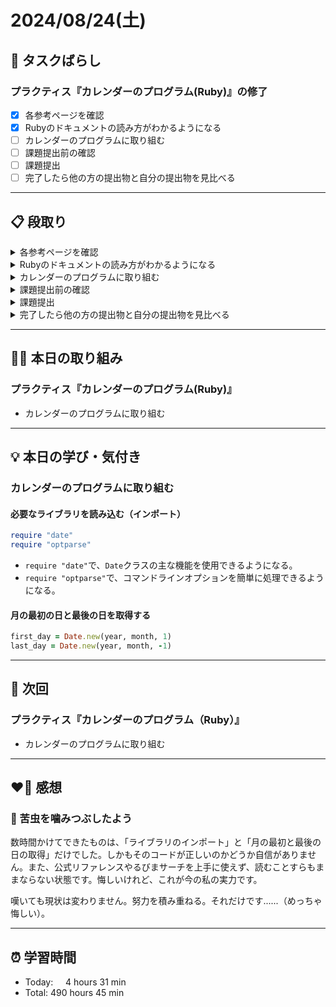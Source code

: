 # 2024/08/24(土)
## 🧩 タスクばらし
### プラクティス『カレンダーのプログラム(Ruby)』の修了
- [x] 各参考ページを確認
- [x] Rubyのドキュメントの読み方がわかるようになる
- [ ] カレンダーのプログラムに取り組む
- [ ] 課題提出前の確認
- [ ] 課題提出
- [ ] 完了したら他の方の提出物と自分の提出物を見比べる

---

## 📋 段取り
<details><summary>各参考ページを確認</summary>

- [x] [class Enumerator](https://docs.ruby-lang.org/ja/latest/class/Enumerator.html)
- [x] [library optparse](https://docs.ruby-lang.org/ja/latest/library/optparse.html)
- [x] [class Date](https://docs.ruby-lang.org/ja/latest/class/Date.html)
- [x] [rubyでコマンドを作る](https://bootcamp.fjord.jp/articles/40)
- [x] [コマンドライン引数・オプションの処理](https://bootcamp.fjord.jp/pages/251)
- [x] [プログラミングでよく使う英単語のまとめ【随時更新】 - Qiita](https://qiita.com/Ted-HM/items/7dde25dcffae4cdc7923)
- [x] [プログラミング初心者は変数名やメソッド名を略さない方がいいよ、という話 - give IT a try](https://blog.jnito.com/entry/2020/10/20/092724)
</details>


<details><summary>Rubyのドキュメントの読み方がわかるようになる</summary>

- [x] 『[Ruby公式リファレンスの読み方](https://www.youtube.com/watch?v=5lvECnh_PCg)』
- [x] 『[Rubyの公式リファレンスが読めるようになる本](https://zenn.dev/jnchito/books/how-to-read-ruby-reference)』
   - [x] Chapter 01 はじめに
   - [x] Chapter 02 ユースケースその1：ググって公式リファレンスにたどり着いた場合
   - [x] Chapter 03 ユースケースその2：クラスのメソッド一覧から目的のメソッドを探す場合
   - [x] Chapter 04 ユースケースその3：Rubyにはどんなクラスやモジュールがあるのか知りたい場合
   - [x] Chapter 05 ユースケースその4：わからない用語を調べたい場合
   - [x] Chapter 06 ユースケースその5：記号の意味を調べたい場合
   - [x] Chapter 07 ユースケースその6：Rubyの使い方や言語仕様を学びたい場合
   - [x] Chapter 08 ユースケースその7：公式リファレンスを横断的に検索したい場合
   - [x] Chapter 09 付録：Ruby on Railsの公式リファレンスについて
</details>


<details><summary>カレンダーのプログラムに取り組む</summary>

- [ ] カレンダーのプログラムを書く

**※ 分からない箇所が出てきたときは、以下のヒントを適宜参考にすること**
- [library optparse](https://docs.ruby-lang.org/ja/latest/library/optparse.html)
- [Date class](https://docs.ruby-lang.org/ja/latest/class/Date.html)
- [カレンダー課題のQ&A](https://bootcamp.fjord.jp/questions/tags/%E3%82%AB%E3%83%AC%E3%83%B3%E3%83%80%E3%83%BC?all=true)
- [【新人プログラマ応援】開発タスクをアサインされたらどういう手順で進めるべきか - Qiita](https://qiita.com/jnchito/items/017487cd882091494298)
- [セルフマネジメントの必須スキル「タスクばらし」そのポイント | Social Change!](https://kuranuki.sonicgarden.jp/archives/21981)
- [プログラミング初心者歓迎！「エラーが出ました。どうすればいいですか？」から卒業するための基本と極意（解説動画付き）](https://qiita.com/jnchito/items/056325421b7e36f02335)
- [🤔 わからないことをメンターや他の受講生に質問をする方法](https://bootcamp.fjord.jp/pages/use_the_question_room) 
</details>


<details><summary>課題提出前の確認</summary>

- [ ] [RubyTips - komagataのブログ](https://docs.komagata.org/tags/rubytips/)
- [ ] [初心者がRailsプロジェクトへの初PRする前に見るチェックリスト - komagataのブログ](https://docs.komagata.org/5676)
- [ ] [GitHubでコードを提出するときに気をつけること](https://bootcamp.fjord.jp/pages/info-for-github)
- [ ] [プログラミング初心者はgit commitする前に必ずdiffを自分でレビューするクセを付けよう](https://bootcamp.fjord.jp/pages/322)
- [ ] [プルリクエスト形式で提出物を出す際の「これはやっちゃダメ」リスト](https://bootcamp.fjord.jp/pages/317)
</details>


<details><summary>課題提出</summary>

- [ ] Pull Request としてアップする
- [ ] URL と Terminal での実行結果を提出
</details>


<details><summary>完了したら他の方の提出物と自分の提出物を見比べる</summary>

- [ ] 他の方の提出物と自分の提出物を見比べる
</details>

---

## ✍🏻 本日の取り組み
### プラクティス『カレンダーのプログラム(Ruby)』
- カレンダーのプログラムに取り組む

---

## 💡 本日の学び・気付き
### カレンダーのプログラムに取り組む
#### 必要なライブラリを読み込む（インポート）
```ruby
require "date" 
require "optparse"
```
- `require "date"`で、`Date`クラスの主な機能を使用できるようになる。
- `require "optparse"`で、コマンドラインオプションを簡単に処理できるようになる。

#### 月の最初の日と最後の日を取得する
```ruby
first_day = Date.new(year, month, 1)
last_day = Date.new(year, month, -1)
```

---

## 📍 次回
### プラクティス『カレンダーのプログラム（Ruby）』
- カレンダーのプログラムに取り組む

---

## ❤️‍🔥 感想
### 😬 苦虫を噛みつぶしたよう
数時間かけてできたものは、「ライブラリのインポート」と「月の最初と最後の日の取得」だけでした。しかもそのコードが正しいのかどうか自信がありません。また、公式リファレンスやるびまサーチを上手に使えず、読むことすらもままならない状態です。悔しいけれど、これが今の私の実力です。

嘆いても現状は変わりません。努力を積み重ねる。それだけです......（めっちゃ悔しい）。

---

## ⏰ 学習時間
- Today:&nbsp;&nbsp;&nbsp;&nbsp; 4 hours 31 min
- Total: 490 hours 45 min
